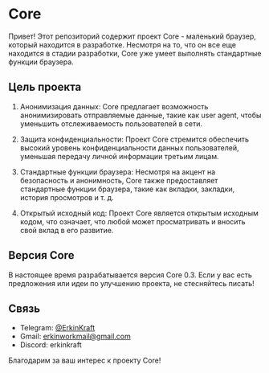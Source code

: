 # Core
Привет! Этот репозиторий содержит проект Core - маленький браузер, который находится в разработке. Несмотря на то, что он все еще находится в стадии разработки, Core уже умеет выполнять стандартные функции браузера.

## Цель проекта

1. Анонимизация данных: Core предлагает возможность анонимизировать отправляемые данные, такие как user agent, чтобы уменьшить отслеживаемость пользователей в сети.

2. Защита конфиденциальности: Проект Core стремится обеспечить высокий уровень конфиденциальности данных пользователей, уменьшая передачу личной информации третьим лицам.

3. Стандартные функции браузера: Несмотря на акцент на безопасность и анонимность, Core также предоставляет стандартные функции браузера, такие как вкладки, закладки, история просмотров и т. д.

4. Открытый исходный код: Проект Core является открытым исходным кодом, что означает, что любой может просматривать и вносить свой вклад в его развитие.

## Версия Core

В настоящее время разрабатывается версия Core 0.3. Если у вас есть предложения или идеи по улучшению проекта, не стесняйтесь писать!

## Связь

- Telegram: [@ErkinKraft](https://t.me/ErkinKraft)
- Gmail: [erkinworkmail@gmail.com](mailto:erkinworkmail@gmail.com)
- Discord: erkinkraft

Благодарим за ваш интерес к проекту Core!
